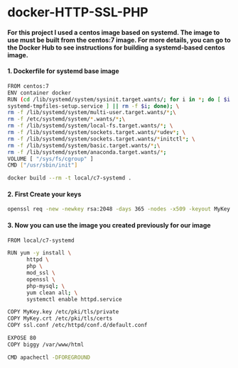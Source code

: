 # docker-HTTP-SSL-PHP
#### For this project I used a centos image based on systemd. The image to use must be built from the centos:7 image. For more details, you can go to the Docker Hub to see instructions for building a systemd-based centos image.

#### 1. Dockerfile for systemd base image
```sh
FROM centos:7
ENV container docker
RUN (cd /lib/systemd/system/sysinit.target.wants/; for i in *; do [ $i == \
systemd-tmpfiles-setup.service ] || rm -f $i; done); \
rm -f /lib/systemd/system/multi-user.target.wants/*;\
rm -f /etc/systemd/system/*.wants/*;\
rm -f /lib/systemd/system/local-fs.target.wants/*; \
rm -f /lib/systemd/system/sockets.target.wants/*udev*; \
rm -f /lib/systemd/system/sockets.target.wants/*initctl*; \
rm -f /lib/systemd/system/basic.target.wants/*;\
rm -f /lib/systemd/system/anaconda.target.wants/*;
VOLUME [ "/sys/fs/cgroup" ]
CMD ["/usr/sbin/init"]
```
```sh
docker build --rm -t local/c7-systemd .
```
#### 2. First Create your keys
```sh
openssl req -new -newkey rsa:2048 -days 365 -nodes -x509 -keyout MyKey.key -out MyKey.crt
```
#### 3. Now you can use the image you created previously for our image
```sh
FROM local/c7-systemd

RUN yum -y install \
      httpd \
      php \
      mod_ssl \
      openssl \
      php-mysql; \
      yum clean all; \
      systemctl enable httpd.service

COPY MyKey.key /etc/pki/tls/private
COPY MyKey.crt /etc/pki/tls/certs
COPY ssl.conf /etc/httpd/conf.d/default.conf

EXPOSE 80
COPY biggy /var/www/html

CMD apachectl -DFOREGROUND
```
